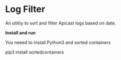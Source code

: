 # Log Filter
An utility to sort and filter Apicast logs based on date.<br>

<b>Install and run</b>
<p>You neeed to install Python3 and sorted containers</p>
<p>pip3 install sortedcontainers</p>




